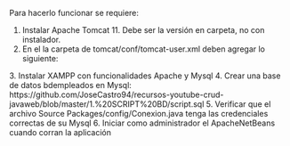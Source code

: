 Para hacerlo funcionar se requiere:

1. Instalar Apache Tomcat 11. Debe ser la versión en carpeta, no con instalador.
2. En el la carpeta de tomcat/conf/tomcat-user.xml deben agregar lo siguiente:
 <tomcat-users>
    <role rolename="manager-gui"/>
    <role rolename="admin-gui"/>
    <role rolename="manager-script"/>
    <user username="admin" password="admin" roles="manager-gui,admin-gui,manager-script"/>
</tomcat-users>    
3. Instalar XAMPP con funcionalidades Apache y Mysql
4. Crear una base de datos bdempleados en Mysql: https://github.com/JoseCastro94/recursos-youtube-crud-javaweb/blob/master/1.%20SCRIPT%20BD/script.sql
5. Verificar que el archivo Source Packages/config/Conexion.java tenga las credenciales correctas de su Mysql
6. Iniciar como administrador el ApacheNetBeans cuando corran la aplicación
